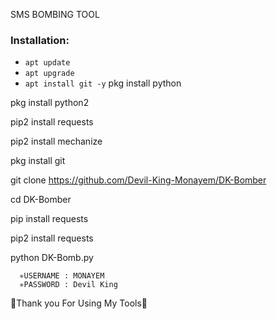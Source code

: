 SMS BOMBING TOOL


### Installation:
+ ```apt update```
+ ```apt upgrade```
+ ```apt install git -y```
pkg install python

pkg install python2

pip2 install requests

pip2 install mechanize

pkg install git

git clone https://github.com/Devil-King-Monayem/DK-Bomber

cd DK-Bomber

pip install requests

pip2 install requests

python DK-Bomb.py

      ✳️USERNAME : MONAYEM
      ✳️PASSWORD : Devil King

💚Thank you For Using My Tools💚
